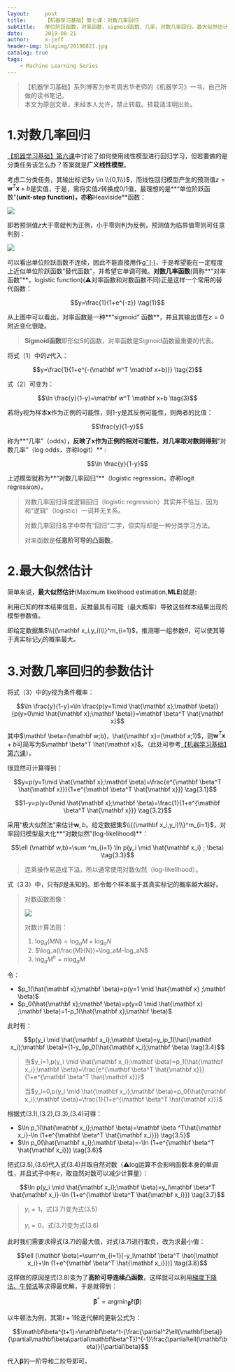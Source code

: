 ```yaml
---
layout:     post
title:      【机器学习基础】第七课：对数几率回归
subtitle:   单位阶跃函数，对率函数，sigmoid函数，几率，对数几率回归，最大似然估计
date:       2019-08-21
author:     x-jeff
header-img: blogimg/20190821.jpg
catalog: true
tags:
    - Machine Learning Series
---
```

>【机器学习基础】系列博客为参考周志华老师的《机器学习》一书，自己所做的读书笔记。  
>本文为原创文章，未经本人允许，禁止转载。转载请注明出处。

# 1.对数几率回归

[【机器学习基础】第六课](http://shichaoxin.com/2019/06/30/机器学习基础-第六课-线性回归/)中讨论了如何使用线性模型进行回归学习，但若要做的是分类任务该怎么办？答案就是**广义线性模型**。

考虑二分类任务，其输出标记$y \in \\{0,1\\}$，而线性回归模型产生的预测值$z=\mathbf w^T \mathbf x+b$是实值，于是，需将实值$z$转换成$0/1$值，最理想的是**“单位阶跃函数”**(unit-step function)，亦称**Heaviside**函数：

![](https://xjeffblogimg.oss-cn-beijing.aliyuncs.com/BLOGIMG/BlogImage/MachineLearningSeries/Lesson7/7x1.png)

即若预测值$z$大于零就判为正例，小于零则判为反例，预测值为临界值零则可任意判别：

![](https://xjeffblogimg.oss-cn-beijing.aliyuncs.com/BLOGIMG/BlogImage/MachineLearningSeries/Lesson7/7x2.png)

可以看出单位阶跃函数不连续，因此不能直接用作[$g^-(\cdot)$](http://shichaoxin.com/2019/06/30/机器学习基础-第六课-线性回归/)，于是希望能在一定程度上近似单位阶跃函数“替代函数”，并希望它单调可微。**对数几率函数**(简称**“对率函数”**，logistic function)(⚠️对率函数和对数函数不同)正是这样一个常用的替代函数：

$$y=\frac{1}{1+e^{-z}} \tag{1}$$

从上图中可以看出，对率函数是一种**“sigmoid” 函数**，并且其输出值在$z=0$附近变化很陡。

>**Sigmoid函数**即形似S的函数，对率函数是Sigmoid函数最重要的代表。

将式（1）中的$z$代入：

$$y=\frac{1}{1+e^{-(\mathbf w^T \mathbf x+b)}} \tag{2}$$ 

式（2）可变为：

$$\ln \frac{y}{1-y}=\mathbf w^T \mathbf x+b \tag{3}$$

若将y视为样本$\mathbf x$作为正例的可能性，则1-y是其反例可能性，则两者的比值：

$$\frac{y}{1-y}$$

称为**“几率”（odds）**，反映了$\mathbf x$作为正例的相对可能性，对几率取对数则得到**“对数几率”（log odds，亦称logit）** :

$$\ln \frac{y}{1-y}$$

上述模型就称为**“对数几率回归”**（logistic regression，亦称logit regression）。

>对数几率回归译成逻辑回归（logistic regression）其实并不恰当，因为和“逻辑”（logistic）一词并无关系。
>
>对数几率回归名字中带有“回归”二字，但实际却是一种分类学习方法。
>
>对率函数是**任意阶可导的凸函数**。

# 2.最大似然估计

简单来说，**最大似然估计**(Maximum likelihood estimation,**MLE**)就是:

利用已知的样本结果信息，反推最具有可能（最大概率）导致这些样本结果出现的模型参数值。

即给定数据集$\\{(\mathbf x_i,y_i)\\}^m_{i=1}$，推测哪一组参数$\theta$，可以使其等于真实标记$y_i$的概率最大。

# 3.对数几率回归的参数估计

将式（3）中的$y$视为条件概率：

$$\ln \frac{y}{1-y}=\ln \frac{p(y=1\mid \hat{\mathbf x};\mathbf \beta)}{p(y=0\mid \hat{\mathbf x};\mathbf \beta)}=\mathbf \beta^T \hat{\mathbf x}$$

其中$\mathbf \beta=(\mathbf w;b)，\hat{\mathbf x}=(\mathbf x;1)$，则$\mathbf w^T \mathbf x+b$可简写为$\mathbf \beta^T \hat{\mathbf x}$。（此处可参考[【机器学习基础】第六课](http://shichaoxin.com/2019/06/30/机器学习基础-第六课-线性回归/)）。

很显然可计算得到：

$$y=p(y=1\mid \hat{\mathbf x};\mathbf \beta)=\frac{e^{\mathbf \beta^T \hat{\mathbf x}}}{1+e^{\mathbf \beta^T \hat{\mathbf x}}} \tag{3.1}$$

$$1-y=p(y=0\mid \hat{\mathbf x};\mathbf \beta)=\frac{1}{1+e^{\mathbf \beta^T \hat{\mathbf x}}} \tag{3.2}$$

采用“极大似然法”来估计$\mathbf w,b$。给定数据集$\\{(\mathbf x_i,y_i)\\}^m_{i=1}$，对率回归模型最大化**“对数似然”(log-likelihood)**：

$$\ell (\mathbf w,b)=\sum ^m_{i=1} \ln p(y_i \mid \hat{\mathbf x_i} ; \beta) \tag{3.3}$$

>连乘操作易造成下溢，所以通常使用对数似然（log-likelihood）。

式（3.3）中，只有$\beta$是未知的。即令每个样本属于其真实标记的概率越大越好。

>对数函数图像：
>
>![](https://xjeffblogimg.oss-cn-beijing.aliyuncs.com/BLOGIMG/BlogImage/MachineLearningSeries/Lesson7/7x3.png)
>
>对数计算法则：  
>1. $\log_a(MN)=\log_aM+\log_aN$  
>2. $\log_a(\frac{M}{N})=\log_aM-log_aN$   
>3. $\log_aM^n=n\log_aM$

令：

* $p_1(\hat{\mathbf x};\mathbf \beta)=p(y=1 \mid \hat{\mathbf x} ;\mathbf \beta)$
* $p_0(\hat{\mathbf x};\mathbf \beta)=p(y=0 \mid \hat{\mathbf x} ;\mathbf \beta)=1-p_1(\hat{\mathbf x};\mathbf \beta)$

此时有：

$$p(y_i \mid \hat{\mathbf x_i};\mathbf \beta)=y_ip_1(\hat{\mathbf x_i};\mathbf \beta)+(1-y_i)p_0(\hat{\mathbf x_i};\mathbf \beta) \tag{3.4}$$

>当$y_i=1,p(y_i \mid \hat{\mathbf x_i};\mathbf \beta)=p_1(\hat{\mathbf x_i};\mathbf \beta)=\frac{e^{\mathbf \beta^T \hat{\mathbf x}}}{1+e^{\mathbf \beta^T \hat{\mathbf x}}}$
>
>当$y_i=0,p(y_i \mid \hat{\mathbf x_i};\mathbf \beta)=p_0(\hat{\mathbf x_i};\mathbf \beta)=\frac{1}{1+e^{\mathbf \beta^T \hat{\mathbf x}}}$

根据式(3.1),(3.2),(3.3),(3.4)可得：

* $\ln p_1(\hat{\mathbf x_i};\mathbf \beta)=\mathbf \beta ^T\hat{\mathbf x_i}-\ln (1+e^{\mathbf \beta^T \hat{\mathbf x_i}}) \tag{3.5}$
* $\ln p_0(\hat{\mathbf x_i};\mathbf \beta)=-\ln (1+e^{\mathbf \beta^T \hat{\mathbf x_i}}) \tag{3.6}$

把式(3.5),(3.6)代入式(3.4)并取自然对数（⚠️log运算不会影响函数本身的单调性，并且式子中有$e$，取自然对数可以减少计算量）：

$$\ln p(y_i \mid \hat{\mathbf x_i};\mathbf \beta)=y_i\mathbf \beta^T \hat{\mathbf x_i}-\ln (1+e^{\mathbf \beta^T \hat{\mathbf x_i}}) \tag{3.7}$$

>$y_i=1$，式(3.7)变为式(3.5)
>
>$y_i=0$，式(3.7)变为式(3.6)

此时我们需要求得式(3.7)的最大值，对式(3.7)进行取负，改为求最小值：

$$\ell (\mathbf \beta)=\sum^m_{i=1}[-y_i\mathbf \beta^T \hat{\mathbf x_i}+\ln (1+e^{\mathbf \beta^T \hat{\mathbf x_i}})] \tag{3.8}$$

这样做的原因是式(3.8)变为了**高阶可导连续凸函数**，这样就可以利用[梯度下降法、牛顿法](http://shichaoxin.com/2019/07/10/数学基础-第六课-梯度下降法和牛顿法/)等求得最优解，于是就得到：

$$\mathbf \beta^*=\mathop{\arg\min} _{\mathbf \beta} \ell(\mathbf \beta)$$

以牛顿法为例，其第$t+1$轮迭代解的更新公式为：

$$\mathbf\beta^{t+1}=\mathbf\beta^t-(\frac{\partial^2\ell(\mathbf\beta)}{\partial\mathbf\beta\partial\mathbf\beta^T})^{-1}\frac{\partial\ell(\mathbf\beta)}{\partial\beta}$$

代入$\mathbf\beta$的一阶导和二阶导即可。